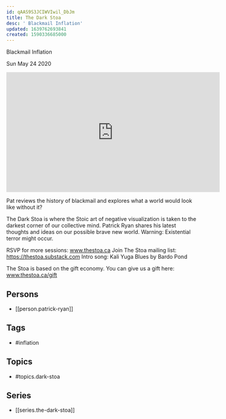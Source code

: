 ```yaml
---
id: qAAS9S3JCIWVIwil_DbJm
title: The Dark Stoa
desc: ' Blackmail Inflation'
updated: 1639762693841
created: 1590336685000
---
```



 Blackmail Inflation

Sun May 24 2020

<iframe width="560" height="315" src="https://www.youtube.com/embed/xlmhhh9HYqc" title="The Dark Stoa: Blackmail Inflation w/ Patrick Ryan" frameborder="0" allow="accelerometer; autoplay; clipboard-write; encrypted-media; gyroscope; picture-in-picture" allowfullscreen ></iframe>

Pat reviews the history of blackmail and explores what a world would look like without it? 

The Dark Stoa is where the Stoic art of negative visualization is taken to the darkest corner of our collective mind. Patrick Ryan shares his latest thoughts and ideas on our possible brave new world. Warning: Existential terror might occur.

RSVP for more sessions: www.thestoa.ca
Join The Stoa mailing list: https://thestoa.substack.com
Intro song: Kali Yuga Blues by Bardo Pond

The Stoa is based on the gift economy. You can give us a gift here: www.thestoa.ca/gift

## Persons

- [[person.patrick-ryan]]

## Tags

- #inflation

## Topics

- #topics.dark-stoa

## Series

- [[series.the-dark-stoa]]

